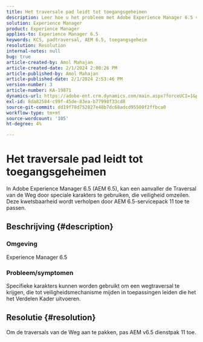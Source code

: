 ```yaml
---
title: Het traversale pad leidt tot toegangsgeheimen
description: Leer hoe u het probleem met Adobe Experience Manager 6.5 verhelpt, waarbij traversal leidt tot een inbreuk op de beveiliging. Servicepack 11 toepassen.
solution: Experience Manager
product: Experience Manager
applies-to: Experience Manager 6.5
keywords: KCS, padtraversal, AEM 6.5, toegangsgeheim
resolution: Resolution
internal-notes: null
bug: true
article-created-by: Amol Mahajan
article-created-date: 2/1/2024 2:00:26 PM
article-published-by: Amol Mahajan
article-published-date: 2/1/2024 2:53:46 PM
version-number: 3
article-number: KA-19871
dynamics-url: https://adobe-ent.crm.dynamics.com/main.aspx?forceUCI=1&pagetype=entityrecord&etn=knowledgearticle&id=5e44cd3b-0ac1-ee11-9079-6045bd0065f9
exl-id: 8da82584-c99f-45de-83ea-b77998f33cd8
source-git-commit: dd19f78d752827e48b7dc68adcd95500f2ffbca0
workflow-type: tm+mt
source-wordcount: '105'
ht-degree: 4%

---
```


# Het traversale pad leidt tot toegangsgeheimen


In Adobe Experience Manager 6.5 (AEM 6.5), kan een aanvaller de Traversal van de Weg door speciale karakters te gebruiken, die veiligheid omzeilen. Deze kwetsbaarheid wordt verholpen door AEM 6.5-servicepack 11 toe te passen.

## Beschrijving {#description}


### <b>Omgeving</b>

Experience Manager 6.5



### <b>Probleem/symptomen</b>

Specifieke karakters kunnen worden gebruikt om een wegtraversal te krijgen, die tot veiligheidsmechanisme mijden in toepassingen leiden die het het Verdelen Kader uitvoeren.


## Resolutie {#resolution}

Om de traversals van de Weg aan te pakken, pas AEM v6.5 dienstpak 11 toe.
